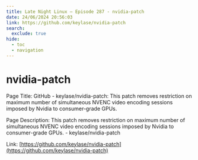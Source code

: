 ```yaml
---
title: Late Night Linux – Episode 287 - nvidia-patch
date: 24/06/2024 20:56:03
link: https://github.com/keylase/nvidia-patch
search:
  exclude: true
hide:
  - toc
  - navigation
---
```


# nvidia-patch

Page Title: GitHub - keylase/nvidia-patch: This patch removes restriction on maximum number of simultaneous NVENC video encoding sessions imposed by Nvidia to consumer-grade GPUs.

Page Description:  This patch removes restriction on maximum number of simultaneous NVENC video encoding sessions imposed by Nvidia to consumer-grade GPUs. - keylase/nvidia-patch 

Link: [https://github.com/keylase/nvidia-patch](https://github.com/keylase/nvidia-patch)